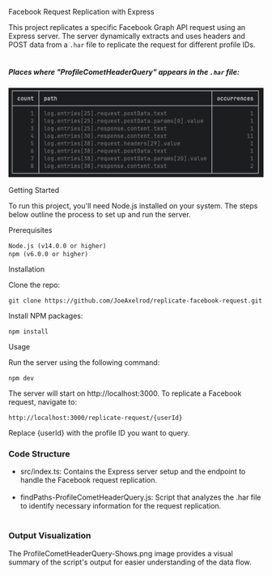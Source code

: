 Facebook Request Replication with Express

This project replicates a specific Facebook Graph API request using an Express server. The server dynamically extracts and uses headers and POST data from a `.har` file to replicate the request for different profile IDs.<br><br>

##### Places where "ProfileCometHeaderQuery" appears in the ```.har``` file:
![ProfileCometHeaderQuery-Shows.png](ProfileCometHeaderQuery-Shows.png)

Getting Started

To run this project, you'll need Node.js installed on your system. The steps below outline the process to set up and run the server.

Prerequisites

    Node.js (v14.0.0 or higher)
    npm (v6.0.0 or higher)

Installation

Clone the repo:

    git clone https://github.com/JoeAxelrod/replicate-facebook-request.git

Install NPM packages:

    npm install

Usage

Run the server using the following command:

    npm dev

The server will start on http://localhost:3000. To replicate a Facebook request, navigate to:

    http://localhost:3000/replicate-request/{userId}

Replace {userId} with the profile ID you want to query.


### Code Structure
- src/index.ts: Contains the Express server setup and the endpoint to handle the Facebook request replication.
<br><br>
- findPaths-ProfileCometHeaderQuery.js: Script that analyzes the .har file to identify necessary information for the request replication.
<br><br>

### Output Visualization

The ProfileCometHeaderQuery-Shows.png image provides a visual summary of the script's output for easier understanding of the data flow.